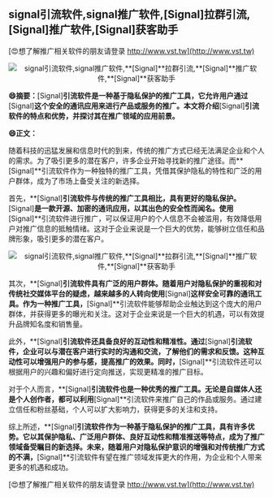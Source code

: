 ## **signal引流软件,signal推广软件,**[Signal]**拉群引流,**[Signal]**推广软件,**[Signal]**获客助手**

[😍想了解推广相关软件的朋友请登录 http://www.vst.tw](http://www.vst.tw)

 <center><img src="https://vst.tw/MP4/tuiguang/png/6.png" alt="signal引流软件,signal推广软件,**[Signal]**拉群引流,**[Signal]**推广软件,**[Signal]**获客助手"></center>

**😄摘要：**[Signal]**引流软件是一种基于隐私保护的推广工具，它允许用户通过**[Signal]**这个安全的通讯应用来进行产品或服务的推广。本文将介绍**[Signal]**引流软件的特点和优势，并探讨其在推广领域的应用前景。**

**😄正文：**

随着科技的迅猛发展和信息时代的到来，传统的推广方式已经无法满足企业和个人的需求。为了吸引更多的潜在客户，许多企业开始寻找新的推广途径。而**[Signal]**引流软件作为一种独特的推广工具，凭借其保护隐私的特性和广泛的用户群体，成为了市场上备受关注的新选择。

首先，**[Signal]**引流软件与传统的推广工具相比，具有更好的隐私保护。**[Signal]**是一款开源、加密的通讯应用，以其出色的安全性而闻名。使用**[Signal]**引流软件进行推广，可以保证用户的个人信息不会被滥用，有效降低用户对推广信息的抵触情绪。这对于企业来说是一个巨大的优势，能够树立信任和品牌形象，吸引更多的潜在客户。

 <center><img src="https://vst.tw/MP4/tuiguang/png/3.png" alt="signal引流软件,signal推广软件,**[Signal]**拉群引流,**[Signal]**推广软件,**[Signal]**获客助手"></center>

其次，**[Signal]**引流软件具有广泛的用户群体。随着用户对隐私保护的重视和对传统社交媒体平台的疑虑，越来越多的人转向使用**[Signal]**这样安全可靠的通讯工具。作为一种推广工具，**[Signal]**引流软件能够帮助企业触达到这个庞大的用户群体，并获得更多的曝光和关注。这对于企业来说是一个巨大的机遇，可以有效提升品牌知名度和销售量。

此外，**[Signal]**引流软件还具备良好的互动性和精准性。通过**[Signal]**引流软件，企业可以与潜在客户进行实时的沟通和交流，了解他们的需求和反馈。这种互动性可以增强用户的参与感，提高推广的效果。同时，**[Signal]**引流软件还可以根据用户的兴趣和偏好进行定向推送，实现更精准的推广目标。

对于个人而言，**[Signal]**引流软件也是一种优秀的推广工具。无论是自媒体人还是个人创作者，都可以利用**[Signal]**引流软件来推广自己的作品或服务。通过建立信任和粉丝基础，个人可以扩大影响力，获得更多的关注和支持。

综上所述，**[Signal]**引流软件作为一种基于隐私保护的推广工具，具有许多优势。它以其保护隐私、广泛用户群体、良好互动性和精准推送等特点，成为了推广领域备受瞩目的新选择。未来，随着用户对隐私保护意识的增强和对传统推广方式的不满，**[Signal]**引流软件有望在推广领域发挥更大的作用，为企业和个人带来更多的机遇和成功。

[😍想了解推广相关软件的朋友请登录 http://www.vst.tw](http://www.vst.tw)



